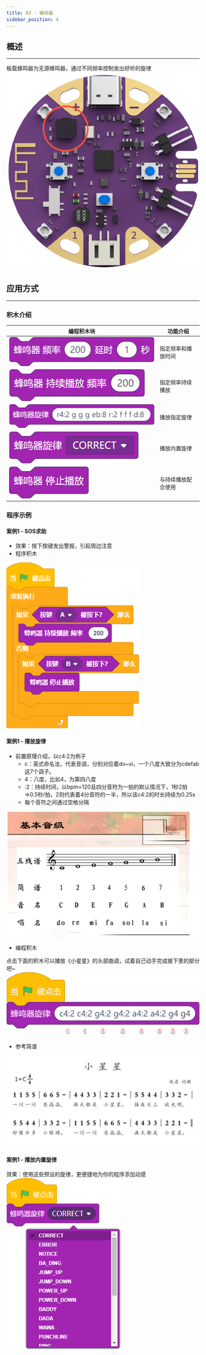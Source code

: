 ```yaml
---
title: 03 - 蜂鸣器
sidebar_position: 4
---
```





## 概述

---

板载蜂鸣器为无源蜂鸣器，通过不同频率控制发出好听的旋律<br />![资源 10.png](1673508343036-1ed0a8ae-9b0e-490e-9317-5c2fc54e8313.png)




## 应用方式

---



### 积木介绍
| **编程积木块** | **功能介绍** |
| --- | --- |
| ![2022-11-30_15-47-29.png](1669794481392-18d1791d-d85a-4fa3-931c-33027ee69ab1.png) | 指定频率和播放时间 |
| ![2022-11-30_15-49-37.png](1669794596626-1ad53ffe-8431-49a4-b841-397d4fb49fb5.png) | 指定频率持续播放 |
| ![2022-11-30_15-50-06.png](1669794626148-99a39bf7-ee18-4c5c-8da5-ba3d4d236fd9.png) | 播放指定旋律 |
| ![2022-11-30_15-50-38.png](1669794650663-86cefee9-3bd7-4182-b495-b4dad1e69232.png) | 播放内置旋律 |
| ![2022-11-30_15-51-01.png](1669794673090-8fa0aebe-3917-4799-b3bf-6f88a21bbdcd.png) | 与持续播放配合使用 |





### 程序示例


#### 案例1 - SOS求助

- 效果：按下按键发出警报，引起周边注意
- 程序积木

![screenshoot-2211301742.png](1669801369012-a66d7001-461c-4fce-807b-3f878268c3d5.png)



#### 案例1 - 播放旋律

- 前置原理介绍，以c4:2为例子
   - c：英式命名法，代表音调，分别对应着do~xi，一个八度大致分为cdefab这7个调子。
   - 4：八度，比如4，为第四八度
   - :2：持续时间，以bpm=120且四分音符为一拍的默认情况下，1秒2拍=>0.5秒/拍，2则代表着4分音符的一半，所以该c4:2的时长持续为0.25s
   - 每个音符之间通过空格分隔

![](1670298137126-8495f8ce-c982-495c-b204-39d84c74df7b.png)

- 编程积木

点击下面的积木可以播放《小星星》的头部曲调，试着自己动手完成接下里的部分吧~<br />![2022-12-07_12-01-41.jpg](1670386036497-238078e9-2ca7-45ef-ba7c-5a7b12af3ffd.jpeg)

- 参考简谱

![image.png](1670314816081-1f42581f-86e6-4e0c-aa3a-64879009c652.png)



#### 案例1 - 播放内置旋律
效果：使用这些预设的旋律，更便捷地为你的程序添加动感<br />![ss.png](1669801658576-abab062c-3b9c-46db-a0b9-97e40ecc8286.png)
